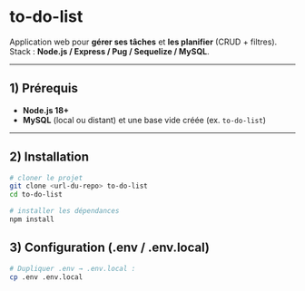 # to-do-list

Application web pour **gérer ses tâches** et **les planifier** (CRUD + filtres).  
Stack : **Node.js / Express / Pug / Sequelize / MySQL**.

---

## 1) Prérequis

- **Node.js 18+**
- **MySQL** (local ou distant) et une base vide créée (ex. `to-do-list`)

---

## 2) Installation

```bash
# cloner le projet
git clone <url-du-repo> to-do-list
cd to-do-list

# installer les dépendances
npm install
```

## 3) Configuration (.env / .env.local)

```bash
# Dupliquer .env → .env.local :
cp .env .env.local